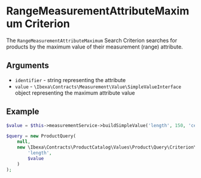 # RangeMeasurementAttributeMaximum Criterion

The `RangeMeasurementAttributeMaximum` Search Criterion searches for products by the maximum value of their measurement (range) attribute.

## Arguments

- `identifier` - string representing the attribute
- `value` - `\Ibexa\Contracts\Measurement\Value\SimpleValueInterface` object representing the maximum attribute value

## Example

``` php
$value = $this->measurementService->buildSimpleValue('length', 150, 'centimeter');

$query = new ProductQuery(
    null,
    new \Ibexa\Contracts\ProductCatalog\Values\Product\Query\Criterion\RangeMeasurementAttributeMaximum(
        'length',
        $value
    )
);
```
